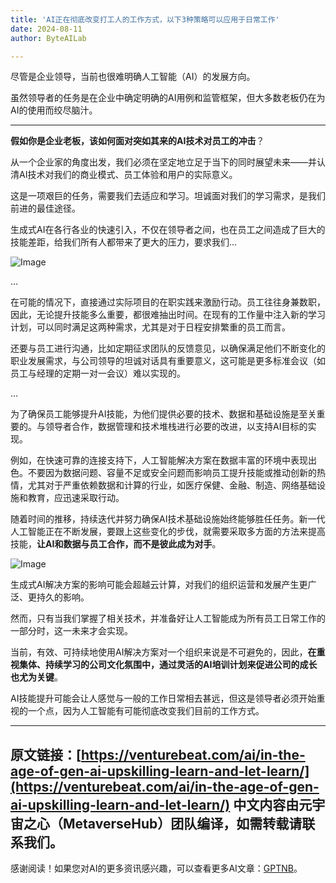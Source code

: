 ```yaml
---
title: 'AI正在彻底改变打工人的工作方式，以下3种策略可以应用于日常工作'
date: 2024-08-11
author: ByteAILab

---
```


尽管是企业领导，当前也很难明确人工智能（AI）的发展方向。

虽然领导者的任务是在企业中确定明确的AI用例和监管框架，但大多数老板仍在为AI的使用而绞尽脑汁。

---


**假如你是企业老板，该如何面对突如其来的AI技术对员工的冲击**？

从一个企业家的角度出发，我们必须在坚定地立足于当下的同时展望未来——并认清AI技术对我们的商业模式、员工体验和用户的实际意义。

这是一项艰巨的任务，需要我们去适应和学习。坦诚面对我们的学习需求，是我们前进的最佳途径。

生成式AI在各行各业的快速引入，不仅在领导者之间，也在员工之间造成了巨大的技能差距，给我们所有人都带来了更大的压力，要求我们...

![Image](http://www.jesonc.com/Fhm5XJFG8RQHshWzLLh4l8oI_PrI)

...

在可能的情况下，直接通过实际项目的在职实践来激励行动。员工往往身兼数职，因此，无论提升技能多么重要，都很难抽出时间。在现有的工作量中注入新的学习计划，可以同时满足这两种需求，尤其是对于日程安排繁重的员工而言。

还要与员工进行沟通，比如定期征求团队的反馈意见，以确保满足他们不断变化的职业发展需求，与公司领导的坦诚对话具有重要意义，这可能是更多标准会议（如员工与经理的定期一对一会议）难以实现的。

...

为了确保员工能够提升AI技能，为他们提供必要的技术、数据和基础设施是至关重要的。与领导者合作，数据管理和技术堆栈进行必要的改进，以支持AI目标的实现。

例如，在快速可靠的连接支持下，人工智能解决方案在数据丰富的环境中表现出色。不要因为数据问题、容量不足或安全问题而影响员工提升技能或推动创新的热情，尤其对于严重依赖数据和计算的行业，如医疗保健、金融、制造、网络基础设施和教育，应迅速采取行动。

随着时间的推移，持续迭代并努力确保AI技术基础设施始终能够胜任任务。新一代人工智能正在不断发展，要跟上这些变化的步伐，就需要采取多方面的方法来提高技能，**让AI和数据与员工合作，而不是彼此成为对手**。

![Image](http://www.jesonc.com/FrRks_HTjwkmvzK3AZgVQxytNVyZ)

生成式AI解决方案的影响可能会超越云计算，对我们的组织运营和发展产生更广泛、更持久的影响。

然而，只有当我们掌握了相关技术，并准备好让人工智能成为所有员工日常工作的一部分时，这一未来才会实现。

当前，有效、可持续地使用AI解决方案对一个组织来说是不可避免的，因此，**在重视集体、持续学习的公司文化氛围中，通过灵活的AI培训计划来促进公司的成长也尤为关键**。

AI技能提升可能会让人感觉与一般的工作日常相去甚远，但这是领导者必须开始重视的一个点，因为人工智能有可能彻底改变我们目前的工作方式。

---

原文链接：[https://venturebeat.com/ai/in-the-age-of-gen-ai-upskilling-learn-and-let-learn/](https://venturebeat.com/ai/in-the-age-of-gen-ai-upskilling-learn-and-let-learn/)
中文内容由元宇宙之心（MetaverseHub）团队编译，如需转载请联系我们。
---
感谢阅读！如果您对AI的更多资讯感兴趣，可以查看更多AI文章：[GPTNB](https://gptnb.com)。